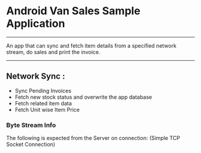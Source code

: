 # Android Van Sales Sample Application
---

An app that can sync and fetch item details from a specified network stream, do sales and print the invoice.

---
## Network Sync :
- Sync Pending Invoices
- Fetch new stock status and overwrite the app database
- Fetch related item data
- Fetch Unit wise Item Price

### Byte Stream Info
The following is expected from the Server on connection: (Simple TCP Socket Connection)

